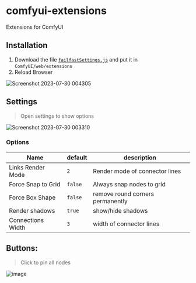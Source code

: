 # comfyui-extensions
Extensions for ComfyUI

## Installation

1. Download the file [`failfastSettings.js`](https://raw.githubusercontent.com/failfa-st/comfyui-extensions/main/failfastSettings.js) and put it in `ComfyUI/web/extensions`
2. Reload Browser


![Screenshot 2023-07-30 004305](https://github.com/failfa-st/comfyui-extensions/assets/1148334/0ee37a68-10c5-437a-a887-7aea25fd9c3e)


## Settings 

> Open settings to show options

![Screenshot 2023-07-30 003310](https://github.com/failfa-st/comfyui-extensions/assets/1148334/e7bf8bbf-ac16-41ac-ad75-1e1d79e4e2c0)


### Options
| Name               | default | description                      |
| ------------------ | ------- | -------------------------------- |
| Links Render Mode  | `2`     | Render mode of connector lines   |
| Force Snap to Grid | `false` | Always snap nodes to grid        |
| Force Box Shape	   | `false` | remove round corners permanently |
| Render shadows     | `true`  | show/hide shadows                |
| Connections Width	 | `3`     | width of connector lines         |


## Buttons:

> Click to pin all nodes

![image](https://github.com/failfa-st/comfyui-extensions/assets/1148334/27c4c79c-2caf-40e9-b9f4-129456b460f0)
